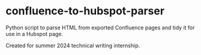 # confluence-to-hubspot-parser
Python script to parse HTML from exported Confluence pages and tidy it for use in a Hubspot page.

Created for summer 2024 technical writing internship.

